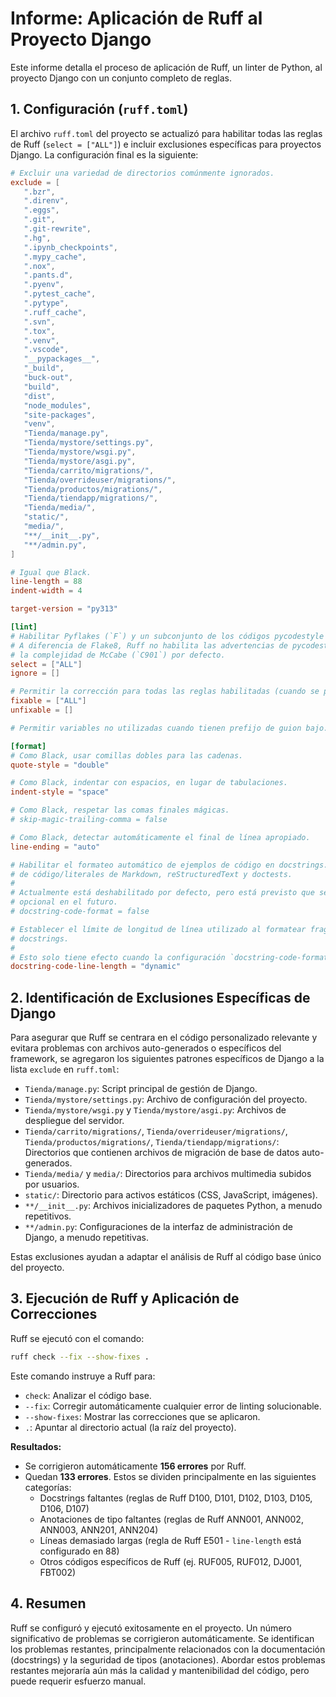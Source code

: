 # Informe: Aplicación de Ruff al Proyecto Django

Este informe detalla el proceso de aplicación de Ruff, un linter de Python, al proyecto Django con un conjunto completo de reglas.

## 1. Configuración (`ruff.toml`)

El archivo `ruff.toml` del proyecto se actualizó para habilitar todas las reglas de Ruff (`select = ["ALL"]`) e incluir exclusiones específicas para proyectos Django. La configuración final es la siguiente:

```toml
# Excluir una variedad de directorios comúnmente ignorados.
exclude = [
   ".bzr",
   ".direnv",
   ".eggs",
   ".git",
   ".git-rewrite",
   ".hg",
   ".ipynb_checkpoints",
   ".mypy_cache",
   ".nox",
   ".pants.d",
   ".pyenv",
   ".pytest_cache",
   ".pytype",
   ".ruff_cache",
   ".svn",
   ".tox",
   ".venv",
   ".vscode",
   "__pypackages__",
   "_build",
   "buck-out",
   "build",
   "dist",
   "node_modules",
   "site-packages",
   "venv",
   "Tienda/manage.py",
   "Tienda/mystore/settings.py",
   "Tienda/mystore/wsgi.py",
   "Tienda/mystore/asgi.py",
   "Tienda/carrito/migrations/",
   "Tienda/overrideuser/migrations/",
   "Tienda/productos/migrations/",
   "Tienda/tiendapp/migrations/",
   "Tienda/media/",
   "static/",
   "media/",
   "**/__init__.py",
   "**/admin.py",
]

# Igual que Black.
line-length = 88
indent-width = 4

target-version = "py313"

[lint]
# Habilitar Pyflakes (`F`) y un subconjunto de los códigos pycodestyle (`E`) por defecto.
# A diferencia de Flake8, Ruff no habilita las advertencias de pycodestyle (`W`) ni
# la complejidad de McCabe (`C901`) por defecto.
select = ["ALL"]
ignore = []

# Permitir la corrección para todas las reglas habilitadas (cuando se proporciona `--fix`).
fixable = ["ALL"]
unfixable = []

# Permitir variables no utilizadas cuando tienen prefijo de guion bajo.

[format]
# Como Black, usar comillas dobles para las cadenas.
quote-style = "double"

# Como Black, indentar con espacios, en lugar de tabulaciones.
indent-style = "space"

# Como Black, respetar las comas finales mágicas.
# skip-magic-trailing-comma = false

# Como Black, detectar automáticamente el final de línea apropiado.
line-ending = "auto"

# Habilitar el formateo automático de ejemplos de código en docstrings. Se admiten bloques
# de código/literales de Markdown, reStructuredText y doctests.
#
# Actualmente está deshabilitado por defecto, pero está previsto que sea
# opcional en el futuro.
# docstring-code-format = false

# Establecer el límite de longitud de línea utilizado al formatear fragmentos de código en
# docstrings.
#
# Esto solo tiene efecto cuando la configuración `docstring-code-format` está habilitada.
docstring-code-line-length = "dynamic"
```

## 2. Identificación de Exclusiones Específicas de Django

Para asegurar que Ruff se centrara en el código personalizado relevante y evitara problemas con archivos auto-generados o específicos del framework, se agregaron los siguientes patrones específicos de Django a la lista `exclude` en `ruff.toml`:

-   `Tienda/manage.py`: Script principal de gestión de Django.
-   `Tienda/mystore/settings.py`: Archivo de configuración del proyecto.
-   `Tienda/mystore/wsgi.py` y `Tienda/mystore/asgi.py`: Archivos de despliegue del servidor.
-   `Tienda/carrito/migrations/`, `Tienda/overrideuser/migrations/`, `Tienda/productos/migrations/`, `Tienda/tiendapp/migrations/`: Directorios que contienen archivos de migración de base de datos auto-generados.
-   `Tienda/media/` y `media/`: Directorios para archivos multimedia subidos por usuarios.
-   `static/`: Directorio para activos estáticos (CSS, JavaScript, imágenes).
-   `**/__init__.py`: Archivos inicializadores de paquetes Python, a menudo repetitivos.
-   `**/admin.py`: Configuraciones de la interfaz de administración de Django, a menudo repetitivas.

Estas exclusiones ayudan a adaptar el análisis de Ruff al código base único del proyecto.

## 3. Ejecución de Ruff y Aplicación de Correcciones

Ruff se ejecutó con el comando:
```bash
ruff check --fix --show-fixes .
```
Este comando instruye a Ruff para:
- `check`: Analizar el código base.
- `--fix`: Corregir automáticamente cualquier error de linting solucionable.
- `--show-fixes`: Mostrar las correcciones que se aplicaron.
- `.`: Apuntar al directorio actual (la raíz del proyecto).

**Resultados:**
-   Se corrigieron automáticamente **156 errores** por Ruff.
-   Quedan **133 errores**. Estos se dividen principalmente en las siguientes categorías:
    -   Docstrings faltantes (reglas de Ruff D100, D101, D102, D103, D105, D106, D107)
    -   Anotaciones de tipo faltantes (reglas de Ruff ANN001, ANN002, ANN003, ANN201, ANN204)
    -   Líneas demasiado largas (regla de Ruff E501 - `line-length` está configurado en 88)
    -   Otros códigos específicos de Ruff (ej. RUF005, RUF012, DJ001, FBT002)

## 4. Resumen

Ruff se configuró y ejecutó exitosamente en el proyecto. Un número significativo de problemas se corrigieron automáticamente. Se identifican los problemas restantes, principalmente relacionados con la documentación (docstrings) y la seguridad de tipos (anotaciones). Abordar estos problemas restantes mejoraría aún más la calidad y mantenibilidad del código, pero puede requerir esfuerzo manual.
